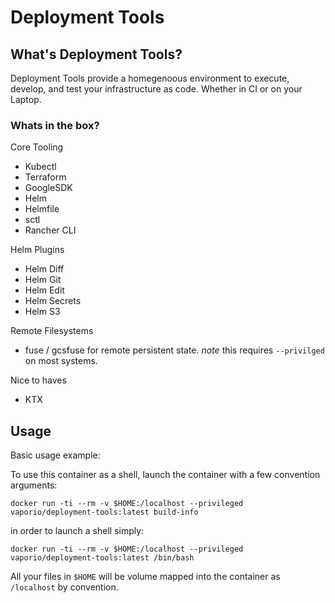 # Deployment Tools

## What's Deployment Tools?

Deployment Tools provide a homegenoous environment to execute, develop, and test
your infrastructure as code. Whether in CI or on your Laptop.


### Whats in the box?

Core Tooling

 - Kubectl
 - Terraform
 - GoogleSDK
 - Helm
 - Helmfile
 - sctl
 - Rancher CLI

Helm Plugins

- Helm Diff
- Helm Git
- Helm Edit
- Helm Secrets
- Helm S3

Remote Filesystems

- fuse / gcsfuse for remote persistent state.
  *note* this requires `--privilged` on most systems.

Nice to haves

- KTX

## Usage

Basic usage example:

To use this container as a shell, launch the container with a few convention arguments:

```
docker run -ti --rm -v $HOME:/localhost --privileged vaporio/deployment-tools:latest build-info
```

in order to launch a shell simply:

```
docker run -ti --rm -v $HOME:/localhost --privileged vaporio/deployment-tools:latest /bin/bash
```

All your files in `$HOME` will be volume mapped into the container as `/localhost`
by convention.
